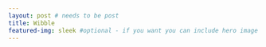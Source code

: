 ```yaml
---
layout: post # needs to be post
title: Wibble
featured-img: sleek #optional - if you want you can include hero image
---
```

